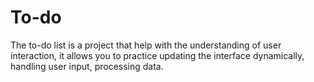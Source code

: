 # To-do

<p>The to-do list is a project that help with the understanding of user interaction, it allows you to practice updating the interface dynamically, handling user input, processing data.</p>
